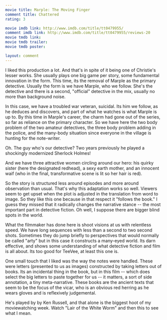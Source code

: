 ```yaml
---
movie title: Marple: The Moving Finger
comment title: Chattered
rating: 3

movie imdb link: http://www.imdb.com/title/tt0479955/
comment imdb link: http://www.imdb.com/title/tt0479955/reviews-20
movie tmdb link: 
movie tmdb trailer: 
movie tmdb poster: 

layout: comment
---
```


I liked this production a lot. And that's in spite of it being one of Christie's lesser works. She usually plays one big game per story, some fundamental innovation in the form. This time, its the removal of Marple as the primary detective. Usually the form is we have Marple, who we follow. She's the detective and there is a second, "official" detective in the mix, usually no more than background noise.

In this case, we have a troubled war veteran, suicidal. Its him we follow, as he deduces and discovers, and part of what he watches is what Marple is up to. By this time in Marple's career, the charm had gone out of the series, so far as reliance on the primary character. So we have here the two body problem of the two amateur detectives, the three body problem adding in the police, and the many-body situation since everyone in the village is hunting for the note-writer.

Oh. The guy who's our detective? Two years previously he played a shockingly modernized Sherlock Holmes!

And we have three attractive women circling around our hero: his quirky sister (here the designated redhead), a sexy earth mother, and an innocent waif (who in the final, transformative scene is lit so her hair is red).

So the story is structured less around episodes and more around observation than usual. That's why this adaptation works so well. Viewers seem to get upset when the plot is adjusted in the translation from word to image. So they like this one because in that respect it "follows the book." I guess they missed that it radically changes the narrative stance -- the most important part in detective fiction. Oh well, I suppose there are bigger blind spots in the world.

What the filmmaker has done here is shoot visions at us with relentless speed. We have long sequences with less than a second to two second shots. Sometimes they do jump briefly to perspectives that would normally be called "arty" but in this case it constructs a many-eyed world. Its darn effective, and shows some understanding of what detective fiction and film is all about. Its too good for TeeVee, at least this one is.

One small touch that I liked was the way the notes were handled. These were letters (presented to us as images) constructed by taking letters out of books. Its an incidental thing in the book, but in this film -- which does select the big letters to paste together for us -- it matters, a sort of side annotation, a tiny meta-narrative. These books are the ancient texts that seem to be the focus of the vicar, who is an obvious red herring as he wears gloves and is reflexively judgemental. 

He's played by by Ken Russell, and that alone is the biggest hoot of my moviewatching week. Watch "Lair of the White Worm" and then this to see what I mean.